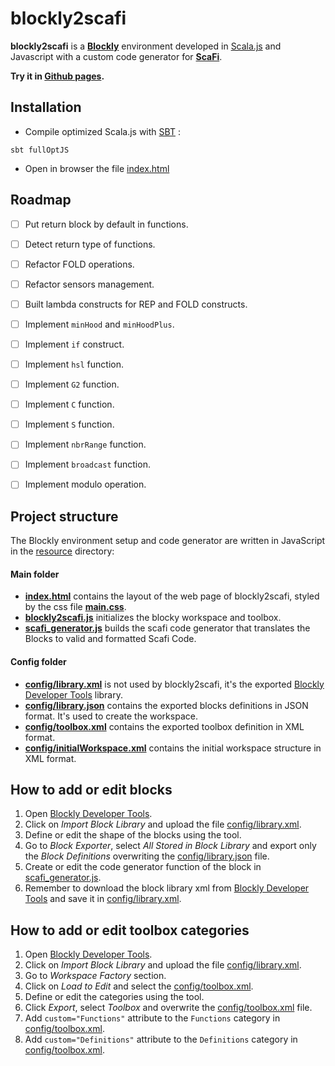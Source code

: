 # blockly2scafi #

**blockly2scafi** is a [**Blockly**](https://developers.google.com/blockly/) environment developed
in [Scala.js](http://www.scala-js.org/) and Javascript with a custom code generator for [**ScaFi**](https://scafi.github.io/).

**Try it in <a href="https://alemazzo.github.io/blockly2scafi/" target="_blank">Github pages</a>.**

## Installation

- Compile optimized Scala.js with [SBT](https://www.scala-sbt.org/) :

```
sbt fullOptJS
```

- Open in browser the file [index.html](src/main/resources/index.html)


<!-- ROADMAP -->
## Roadmap

- [ ] Put return block by default in functions.
- [ ] Detect return type of functions.
- [ ] Refactor FOLD operations.
- [ ] Refactor sensors management.
- [ ] Built lambda constructs for REP and FOLD constructs.
- [ ] Implement `minHood` and `minHoodPlus`.
- [ ] Implement `if` construct.
- [ ] Implement `hsl` function.
- [ ] Implement `G2` function.
- [ ] Implement `C` function.
- [ ] Implement `S` function.
- [ ] Implement `nbrRange` function.
- [ ] Implement `broadcast` function.
- [ ] Implement modulo operation.


## Project structure
The Blockly environment setup and code generator are written in JavaScript in the [resource](src/main/resources) directory:

#### Main folder
- **[index.html](src/main/resources/index.html)** contains the layout of the web page of blockly2scafi, styled by the css file **[main.css](src/main/resources/main.css)**.
- **[blockly2scafi.js](src/main/resources/blockly2scafi.js)** initializes the blocky workspace and toolbox.
- **[scafi_generator.js](src/main/resources/scafi_generator.js)** builds the scafi code generator that translates the Blocks to valid and formatted Scafi Code.

#### Config folder
- **[config/library.xml](src/main/resources/config/library.xml)** is not used by blockly2scafi, it's the exported [Blockly Developer Tools](https://blockly-demo.appspot.com/static/demos/blockfactory/index.html#) library.
- **[config/library.json](src/main/resources/config/library.json)** contains the exported blocks definitions in JSON format. It's used to create the workspace.
- **[config/toolbox.xml](src/main/resources/config/toolbox.xml)** contains the exported toolbox definition in XML format.
- **[config/initialWorkspace.xml](src/main/resources/config/initialWorkspace.xml)** contains the initial workspace structure in XML format.

## How to add or edit blocks
1. Open [Blockly Developer Tools](https://blockly-demo.appspot.com/static/demos/blockfactory/index.html#).
2. Click on *Import Block Library* and upload the file [config/library.xml](src/main/resources/config/library.xml).
3. Define or edit the shape of the blocks using the tool.
4. Go to *Block Exporter*, select *All Stored in Block Library* and export only the *Block Definitions* overwriting the [config/library.json](src/main/resources/config/library.json) file. 
5. Create or edit the code generator function of the block in [scafi_generator.js](src/main/resources/scafi_generator.js).
6. Remember to download the block library xml from [Blockly Developer Tools](https://blockly-demo.appspot.com/static/demos/blockfactory/index.html#) and save it in [config/library.xml](src/main/resources/config/library.xml).


## How to add or edit toolbox categories
1. Open [Blockly Developer Tools](https://blockly-demo.appspot.com/static/demos/blockfactory/index.html#).
2. Click on *Import Block Library* and upload the file [config/library.xml](src/main/resources/config/library.xml).
3. Go to *Workspace Factory* section.
4. Click on *Load to Edit* and select the [config/toolbox.xml](src/main/resources/config/toolbox.xml).
5. Define or edit the categories using the tool.
6. Click *Export*, select *Toolbox* and overwrite the [config/toolbox.xml](src/main/resources/config/toolbox.xml) file.
7. Add `custom="Functions"` attribute to the `Functions` category in [config/toolbox.xml](src/main/resources/config/toolbox.xml).
8. Add `custom="Definitions"` attribute to the `Definitions` category in [config/toolbox.xml](src/main/resources/config/toolbox.xml).


